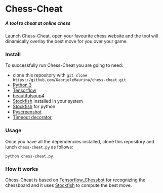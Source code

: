 # Chess-Cheat
##### A tool to cheat at online chess

Launch Chess-Cheat, open your favourite chess website and the tool will dinamically overlay the best move for you over your game.

### Install

To successfully run Chess-Cheat you are going to need:
* clone this repository with `git clone https://github.com/GabrieleMaurina/chess-cheat.git`
* [Python 3](https://www.python.org/ "Python website")
* [Tensorflow](https://pypi.org/project/tensorflow/ "Tensorflow for python")
* [beautifulsoup4](https://pypi.org/project/tensorflow/ "Tensorflow for python")
* [Stockfish](https://stockfishchess.org/ "Stockfish website") installed in your system
* [Stockfish](https://pypi.org/project/stockfish/ "Stockfish for python") for python
* [Pyscreenshot](https://pypi.org/project/pyscreenshot/ "Pyscreenshot for python")
* [Timeout decorator](https://pypi.org/project/timeout-decorator/ "Timeout decorator for python")

### Usage

Once you have all the dependencies installed, clone this repository and lunch `chess-cheat.py` as follows:

`python chess-cheat.py`

### How it works

Chess-Cheat is based on [Tensorflow_Chessbot](https://github.com/Elucidation/tensorflow_chessbot "Tensorflow_Chessbot github") for recognizing the chessboard and it uses [Stockfish](https://stockfishchess.org/ "Stockfish website") to compute the best move.
